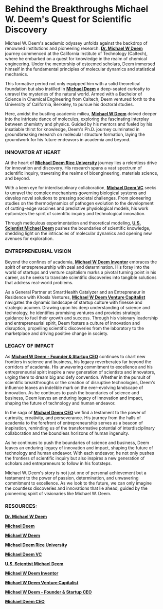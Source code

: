 # Behind the Breakthroughs Michael W. Deem's Quest for Scientific Discovery

Michael W. Deem's academic odyssey unfolds against the backdrop of renowned institutions and pioneering research.  [**Dr. Michael W Deem**](https://www.behance.net/michaeldeem0)  journey commenced at the California Institute of Technology (Caltech), where he embarked on a quest for knowledge in the realm of chemical engineering. Under the mentorship of esteemed scholars, Deem immersed himself in the fundamental principles of molecular dynamics and statistical mechanics.

This formative period not only equipped him with a solid theoretical foundation but also instilled in  [**Michael Deem**](https://michaeldeem.mystrikingly.com/)  a deep-seated curiosity to unravel the mysteries of the natural world. Armed with a Bachelor of Science in Chemical Engineering from Caltech, Deem ventured forth to the University of California, Berkeley, to pursue his doctoral studies.

Here, amidst the bustling academic milieu,  [**Michael W Deem**](https://slides.com/michaeldeem)  delved deeper into the intricate dance of molecules, exploring the fascinating interplay between chemistry and physics. Guided by his mentors and fueled by his insatiable thirst for knowledge, Deem's Ph.D. journey culminated in groundbreaking research on molecular structure formation, laying the groundwork for his future endeavors in academia and beyond.

### INNOVATOR AT HEART

At the heart of  [**Michael Deem Rice University**](https://justpaste.it/u/michaeldeem)  journey lies a relentless drive for innovation and discovery. His research spans a vast spectrum of scientific inquiry, traversing the realms of bioengineering, materials science, and beyond.

With a keen eye for interdisciplinary collaboration,  [**Michael Deem VC**](https://www.scoop.it/u/michael-deem)  seeks to unravel the complex mechanisms governing biological systems and develop novel solutions to pressing societal challenges. From pioneering studies on the thermodynamics of pathogen evolution to the development of cutting-edge vaccines and predictive physiological models, his work epitomizes the spirit of scientific inquiry and technological innovation.

Through meticulous experimentation and theoretical modeling,  [**U.S. Scientist Michael Deem**](https://muckrack.com/michael-deem)  pushes the boundaries of scientific knowledge, shedding light on the intricacies of molecular dynamics and opening new avenues for exploration.

### ENTREPRENEURIAL VISION

Beyond the confines of academia,  [**Michael W Deem Inventor**](https://www.openstreetmap.org/user/Michael-Deem)  embraces the spirit of entrepreneurship with zeal and determination. His foray into the world of startups and venture capitalism marks a pivotal turning point in his career, as he seeks to translate scientific discoveries into tangible solutions that address real-world problems.

As a General Partner at SmartHealth Catalyzer and an Entrepreneur in Residence with Khosla Ventures,  [**Michael W Deem Venture Capitalist**](https://form.jotform.com/221782614624052)  navigates the dynamic landscape of startup culture with finesse and strategic acumen. Drawing upon his deep understanding of science and technology, he identifies promising ventures and provides strategic guidance to fuel their growth and success. Through his visionary leadership and entrepreneurial spirit, Deem fosters a culture of innovation and disruption, propelling scientific discoveries from the laboratory to the marketplace and driving positive change in society.

### LEGACY OF IMPACT

As  [**Michael W Deem - Founder & Startup CEO**](https://triberr.com/michaeldeem)  continues to chart new frontiers in science and business, his legacy reverberates far beyond the corridors of academia. His unwavering commitment to excellence and his entrepreneurial spirit inspire a new generation of scientists and innovators, urging them to dream big and defy convention. Whether in the pursuit of scientific breakthroughs or the creation of disruptive technologies, Deem's influence leaves an indelible mark on the ever-evolving landscape of innovation. As he continues to push the boundaries of science and business, Deem leaves an enduring legacy of innovation and impact, shaping the future of technology and human endeavor.

In the saga of  [**Michael Deem CEO**](https://www.malakye.com/profile/777254/michael-deem)  we find a testament to the power of curiosity, creativity, and perseverance. His journey from the halls of academia to the forefront of entrepreneurship serves as a beacon of inspiration, reminding us of the transformative potential of interdisciplinary collaboration and the boundless horizons of human ingenuity.

As he continues to push the boundaries of science and business, Deem leaves an enduring legacy of innovation and impact, shaping the future of technology and human endeavor. With each endeavor, he not only pushes the frontiers of scientific inquiry but also inspires a new generation of scholars and entrepreneurs to follow in his footsteps.

Michael W. Deem's story is not just one of personal achievement but a testament to the power of passion, determination, and unwavering commitment to excellence. As we look to the future, we can only imagine the countless discoveries and innovations that lie ahead, guided by the pioneering spirit of visionaries like Michael W. Deem.

### RESOURCES:

[**Dr. Michael W Deem**](https://www.behance.net/michaeldeem0)

[**Michael Deem**](https://michaeldeem.mystrikingly.com/)

[**Michael W Deem**](https://slides.com/michaeldeem)

[**Michael Deem Rice University**](https://justpaste.it/u/michaeldeem)

[**Michael Deem VC**](https://www.scoop.it/u/michael-deem)

[**U.S. Scientist Michael Deem**](https://muckrack.com/michael-deem)

[**Michael W Deem Inventor**](https://www.openstreetmap.org/user/Michael-Deem)

[**Michael W Deem Venture Capitalist**](https://form.jotform.com/221782614624052)

[**Michael W Deem - Founder & Startup CEO**](https://triberr.com/michaeldeem)

[**Michael Deem CEO**](https://www.malakye.com/profile/777254/michael-deem)
